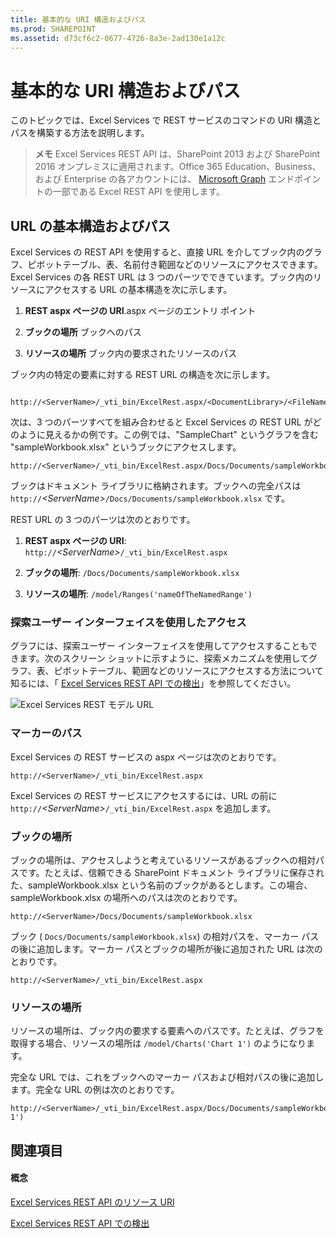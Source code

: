 ```yaml
---
title: 基本的な URI 構造およびパス
ms.prod: SHAREPOINT
ms.assetid: d73cf6c2-0677-4726-8a3e-2ad130e1a12c
---
```



# 基本的な URI 構造およびパス

このトピックでは、Excel Services で REST サービスのコマンドの URI 構造とパスを構築する方法を説明します。
  
    
    


> **メモ**
> Excel Services REST API は、SharePoint 2013 および SharePoint 2016 オンプレミスに適用されます。Office 365 Education、Business、および Enterprise の各アカウントには、 [Microsoft Graph](http://graph.microsoft.io/ja-jp/docs/api-reference/v1.0/resources/excel
) エンドポイントの一部である Excel REST API を使用します。
  
    
    


## URL の基本構造およびパス

Excel Services の REST API を使用すると、直接 URL を介してブック内のグラフ、ピボットテーブル、表、名前付き範囲などのリソースにアクセスできます。Excel Services の各 REST URL は 3 つのパーツでできています。ブック内のリソースにアクセスする URL の基本構造を次に示します。
  
    
    

1. **REST aspx ページの URI**.aspx ページのエントリ ポイント
    
  
2. **ブックの場所** ブックへのパス
    
  
3. **リソースの場所** ブック内の要求されたリソースのパス
    
  
ブック内の特定の要素に対する REST URL の構造を次に示します。
  
    
    



```

http://<ServerName>/_vti_bin/ExcelRest.aspx/<DocumentLibrary>/<FileName>/<ResourceLocation>
```

次は、3 つのパーツすべてを組み合わせると Excel Services の REST URL がどのように見えるかの例です。この例では、"SampleChart" というグラフを含む "sampleWorkbook.xlsx" というブックにアクセスします。
  
    
    



```
http://<ServerName>/_vti_bin/ExcelRest.aspx/Docs/Documents/sampleWorkbook.xlsx/model/Charts('SampleChart')
```

ブックはドキュメント ライブラリに格納されます。ブックへの完全パスは  `http://`_\<ServerName\>_`/Docs/Documents/sampleWorkbook.xlsx` です。
  
    
    
REST URL の 3 つのパーツは次のとおりです。
  
    
    

1. **REST aspx ページの URI**: `http://`_\<ServerName\>_`/_vti_bin/ExcelRest.aspx`
    
  
2. **ブックの場所**: `/Docs/Documents/sampleWorkbook.xlsx`
    
  
3. **リソースの場所**: `/model/Ranges('nameOfTheNamedRange')`
    
  

### 探索ユーザー インターフェイスを使用したアクセス

グラフには、探索ユーザー インターフェイスを使用してアクセスすることもできます。次のスクリーン ショットに示すように、探索メカニズムを使用してグラフ、表、ピボットテーブル、範囲などのリソースにアクセスする方法について知るには、「 [Excel Services REST API での検出](discovery-in-excel-services-rest-api.md)」を参照してください。
  
    
    

  
    
    
![Excel Services REST モデル URL](images/SharePointServer14Con_XLSvcs_RESTModel.gif)
  
    
    

  
    
    

  
    
    

  
    
    

### マーカーのパス

Excel Services の REST サービスの aspx ページは次のとおりです。
  
    
    

```
http://<ServerName>/_vti_bin/ExcelRest.aspx
```

Excel Services の REST サービスにアクセスするには、URL の前に  `http://`_\<ServerName\>_`/_vti_bin/ExcelRest.aspx` を追加します。
  
    
    

### ブックの場所

ブックの場所は、アクセスしようと考えているリソースがあるブックへの相対パスです。たとえば、信頼できる SharePoint ドキュメント ライブラリに保存された、sampleWorkbook.xlsx という名前のブックがあるとします。この場合、sampleWorkbook.xlsx の場所へのパスは次のとおりです。
  
    
    

```
http://<ServerName>/Docs/Documents/sampleWorkbook.xlsx
```

ブック ( `Docs/Documents/sampleWorkbook.xlsx`) の相対パスを、マーカー パスの後に追加します。マーカー パスとブックの場所が後に追加された URL は次のとおりです。
  
    
    



```
http://<ServerName>/_vti_bin/ExcelRest.aspx
```


### リソースの場所

リソースの場所は、ブック内の要求する要素へのパスです。たとえば、グラフを取得する場合、リソースの場所は  `/model/Charts('Chart 1')` のようになります。
  
    
    
完全な URL では、これをブックへのマーカー パスおよび相対パスの後に追加します。完全な URL の例は次のとおりです。
  
    
    



```
http://<ServerName>/_vti_bin/ExcelRest.aspx/Docs/Documents/sampleWorkbook.xlsx/model/Charts('Chart 1')

```


## 関連項目


#### 概念


  
    
    
 [Excel Services REST API のリソース URI](resources-uri-for-excel-services-rest-api.md)
  
    
    
 [Excel Services REST API での検出](discovery-in-excel-services-rest-api.md)
